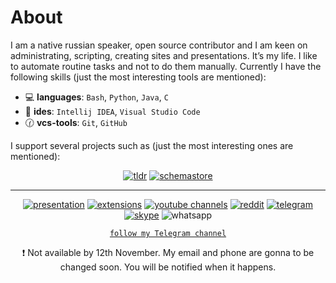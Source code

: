 # About

I am a native russian speaker, open source contributor and I am
keen on administrating, scripting, creating sites and presentations. It’s my life.
I like to automate routine tasks and not to do them manually. Currently I have the following skills
(just the most interesting tools are mentioned):

- :computer: **languages**: `Bash`, `Python`, `Java`, `C`
- :memo: **ides**: `Intellij IDEA`, `Visual Studio Code`
- :clock130: **vcs-tools**: `Git`, `GitHub`

I support several projects such as (just the most interesting ones are mentioned):

<div align="center">

[![tldr](https://img.shields.io/badge/TlDr-maintainer-green)](https://github.com/tldr-pages/tldr/pulls/EmilySeville7cfg)
[![schemastore](https://img.shields.io/badge/SchemaStore-contributor-blue)](https://github.com/SchemaStore/schemastore/pulls/EmilySeville7cfg)

</div>

----

<div align="center">

[![presentation](https://img.shields.io/badge/Presentation-purple?logo=slides&logoColor=white)](https://docs.google.com/presentation/d/1oStx2_Lg3PEfhlY1S8dQgkB1sEGQkCcGJ760terG3a8/edit?usp=sharing)
[![extensions](https://img.shields.io/badge/Extensions-orange?logo=readthedocs&logoColor=white)](./extensions.md)
[![youtube channels](https://img.shields.io/badge/Youtube-red?logo=youtube&logoColor=white)](./youtube.md)
[![reddit](https://img.shields.io/badge/Reddit-FF4500?logo=reddit&logoColor=white)](https://www.reddit.com/user/EmilySeville7cfg)
[![telegram](https://img.shields.io/badge/Telegram-blue?logo=telegram&logoColor=white)](https://t.me/emilyseville7cfg)
[![skype](https://img.shields.io/badge/Skype-267aff?logo=skype&logoColor=white)](https://join.skype.com/invite/WMeGcqvpRVeW)
![whatsapp](https://img.shields.io/badge/89245201384-10B418?logo=whatsapp&logoColor=white) 

[`follow my Telegram channel`](https://t.me/emilyseville7cfg_channel)
  
❗ Not available by 12th November. My email and phone are gonna to be changed soon. You will be notified when it happens.
</div>
